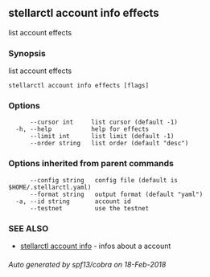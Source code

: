 ## stellarctl account info effects

list account effects

### Synopsis


list account effects

```
stellarctl account info effects [flags]
```

### Options

```
      --cursor int     list cursor (default -1)
  -h, --help           help for effects
      --limit int      list limit (default -1)
      --order string   list order (default "desc")
```

### Options inherited from parent commands

```
      --config string   config file (default is $HOME/.stellarctl.yaml)
      --format string   output format (default "yaml")
  -a, --id string       account id
      --testnet         use the testnet
```

### SEE ALSO
* [stellarctl account info](stellarctl_account_info.md)	 - infos about a account

###### Auto generated by spf13/cobra on 18-Feb-2018
